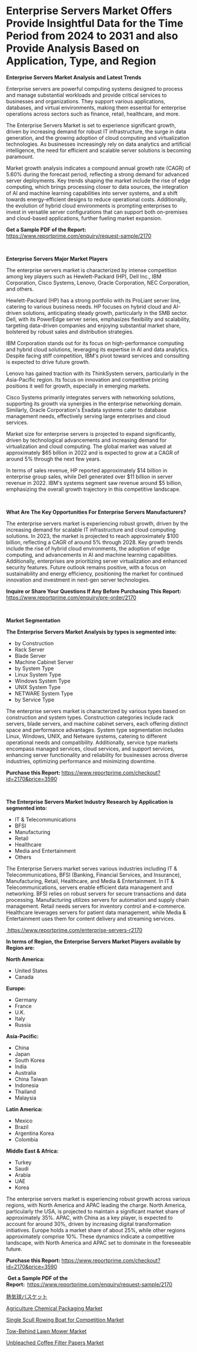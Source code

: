 <p><h1>Enterprise Servers Market Offers Provide Insightful Data for the Time Period from 2024 to 2031 and also Provide Analysis Based on Application, Type, and Region</h1></p><p><strong>Enterprise Servers Market Analysis and Latest Trends</strong></p>
<p><p>Enterprise servers are powerful computing systems designed to process and manage substantial workloads and provide critical services to businesses and organizations. They support various applications, databases, and virtual environments, making them essential for enterprise operations across sectors such as finance, retail, healthcare, and more. </p><p>The Enterprise Servers Market is set to experience significant growth, driven by increasing demand for robust IT infrastructure, the surge in data generation, and the growing adoption of cloud computing and virtualization technologies. As businesses increasingly rely on data analytics and artificial intelligence, the need for efficient and scalable server solutions is becoming paramount.</p><p>Market growth analysis indicates a compound annual growth rate (CAGR) of 5.60% during the forecast period, reflecting a strong demand for advanced server deployments. Key trends shaping the market include the rise of edge computing, which brings processing closer to data sources, the integration of AI and machine learning capabilities into server systems, and a shift towards energy-efficient designs to reduce operational costs. Additionally, the evolution of hybrid cloud environments is prompting enterprises to invest in versatile server configurations that can support both on-premises and cloud-based applications, further fueling market expansion.</p></p>
<p><strong>Get a Sample PDF of the Report:&nbsp;</strong> <a href="https://www.reportprime.com/enquiry/request-sample/2170">https://www.reportprime.com/enquiry/request-sample/2170</a></p>
<p>&nbsp;</p>
<p><strong>Enterprise Servers Major Market Players</strong></p>
<p><p>The enterprise servers market is characterized by intense competition among key players such as Hewlett-Packard (HP), Dell Inc., IBM Corporation, Cisco Systems, Lenovo, Oracle Corporation, NEC Corporation, and others. </p><p>Hewlett-Packard (HP) has a strong portfolio with its ProLiant server line, catering to various business needs. HP focuses on hybrid cloud and AI-driven solutions, anticipating steady growth, particularly in the SMB sector. Dell, with its PowerEdge server series, emphasizes flexibility and scalability, targeting data-driven companies and enjoying substantial market share, bolstered by robust sales and distribution strategies.</p><p>IBM Corporation stands out for its focus on high-performance computing and hybrid cloud solutions, leveraging its expertise in AI and data analytics. Despite facing stiff competition, IBM's pivot toward services and consulting is expected to drive future growth.</p><p>Lenovo has gained traction with its ThinkSystem servers, particularly in the Asia-Pacific region. Its focus on innovation and competitive pricing positions it well for growth, especially in emerging markets.</p><p>Cisco Systems primarily integrates servers with networking solutions, supporting its growth via synergies in the enterprise networking domain. Similarly, Oracle Corporation's Exadata systems cater to database management needs, effectively serving large enterprises and cloud services.</p><p>Market size for enterprise servers is projected to expand significantly, driven by technological advancements and increasing demand for virtualization and cloud computing. The global market was valued at approximately $65 billion in 2022 and is expected to grow at a CAGR of around 5% through the next few years.</p><p>In terms of sales revenue, HP reported approximately $14 billion in enterprise group sales, while Dell generated over $11 billion in server revenue in 2022. IBM's systems segment saw revenue around $5 billion, emphasizing the overall growth trajectory in this competitive landscape.</p></p>
<p>&nbsp;</p>
<p><strong>What Are The Key Opportunities For Enterprise Servers Manufacturers?</strong></p>
<p><p>The enterprise servers market is experiencing robust growth, driven by the increasing demand for scalable IT infrastructure and cloud computing solutions. In 2023, the market is projected to reach approximately $100 billion, reflecting a CAGR of around 5% through 2028. Key growth trends include the rise of hybrid cloud environments, the adoption of edge computing, and advancements in AI and machine learning capabilities. Additionally, enterprises are prioritizing server virtualization and enhanced security features. Future outlook remains positive, with a focus on sustainability and energy efficiency, positioning the market for continued innovation and investment in next-gen server technologies.</p></p>
<p><strong>Inquire or Share Your Questions If Any Before Purchasing This Report:</strong> <a href="https://www.reportprime.com/enquiry/pre-order/2170">https://www.reportprime.com/enquiry/pre-order/2170</a></p>
<p>&nbsp;</p>
<p><strong>Market Segmentation</strong></p>
<p><strong>The Enterprise Servers Market Analysis by types is segmented into:</strong></p>
<p><ul><li>by Construction</li><li>Rack Server</li><li>Blade Server</li><li>Machine Cabinet Server</li><li>by System Type</li><li>Linux System Type</li><li>Windows System Type</li><li>UNIX System Type</li><li>NETWARE System Type</li><li>by Service Type</li></ul></p>
<p><p>The enterprise servers market is characterized by various types based on construction and system types. Construction categories include rack servers, blade servers, and machine cabinet servers, each offering distinct space and performance advantages. System type segmentation includes Linux, Windows, UNIX, and Netware systems, catering to different operational needs and compatibility. Additionally, service type markets encompass managed services, cloud services, and support services, enhancing server functionality and reliability for businesses across diverse industries, optimizing performance and minimizing downtime.</p></p>
<p><strong>Purchase this Report:&nbsp;</strong><a href="https://www.reportprime.com/checkout?id=2170&price=3590">https://www.reportprime.com/checkout?id=2170&price=3590</a></p>
<p>&nbsp;</p>
<p><strong>The Enterprise Servers Market Industry Research by Application is segmented into:</strong></p>
<p><ul><li>IT & Telecommunications</li><li>BFSI</li><li>Manufacturing</li><li>Retail</li><li>Healthcare</li><li>Media and Entertainment</li><li>Others</li></ul></p>
<p><p>The Enterprise Servers market serves various industries including IT & Telecommunications, BFSI (Banking, Financial Services, and Insurance), Manufacturing, Retail, Healthcare, and Media & Entertainment. In IT & Telecommunications, servers enable efficient data management and networking. BFSI relies on robust servers for secure transactions and data processing. Manufacturing utilizes servers for automation and supply chain management. Retail needs servers for inventory control and e-commerce. Healthcare leverages servers for patient data management, while Media & Entertainment uses them for content delivery and streaming services.</p></p>
<p><a href="https://www.reportprime.com/enterprise-servers-r2170">&nbsp;https://www.reportprime.com/enterprise-servers-r2170</a></p>
<p><strong>In terms of Region, the Enterprise Servers Market Players available by Region are:</strong></p>
<p>
    <p> <strong> North America: </strong>
        <ul>
            <li>United States</li>
            <li>Canada</li>
        </ul>
        </p> 
    <p> <strong> Europe: </strong>
        <ul>
            <li>Germany</li>
            <li>France</li>
            <li>U.K.</li>
            <li>Italy</li>
            <li>Russia</li>
        </ul>
        </p> 
    <p> <strong> Asia-Pacific: </strong>
        <ul>
            <li>China</li>
            <li>Japan</li>
            <li>South Korea</li>
            <li>India</li>
            <li>Australia</li>
            <li>China Taiwan</li>
            <li>Indonesia</li>
            <li>Thailand</li>
            <li>Malaysia</li>
        </ul>
        </p> 
    <p> <strong> Latin America: </strong>
        <ul>
            <li>Mexico</li>
            <li>Brazil</li>
            <li>Argentina Korea</li>
            <li>Colombia</li>
        </ul>
        </p> 
    <p> <strong> Middle East & Africa: </strong>
        <ul>
            <li>Turkey</li>
            <li>Saudi</li>
            <li>Arabia</li>
            <li>UAE</li>
            <li>Korea</li>
        </ul>
    </p>
    </p>
<p><p>The enterprise servers market is experiencing robust growth across various regions, with North America and APAC leading the charge. North America, particularly the USA, is projected to maintain a significant market share of approximately 35%. APAC, with China as a key player, is expected to account for around 30%, driven by increasing digital transformation initiatives. Europe holds a market share of about 25%, while other regions approximately comprise 10%. These dynamics indicate a competitive landscape, with North America and APAC set to dominate in the foreseeable future.</p></p>
<p><strong>Purchase this Report: </strong><a href="https://www.reportprime.com/checkout?id=2170&price=3590">https://www.reportprime.com/checkout?id=2170&price=3590</a></p>
<p>&nbsp;<strong>Get a Sample PDF of the Report:&nbsp;&nbsp;</strong><a href="https://www.reportprime.com/enquiry/request-sample/2170">https://www.reportprime.com/enquiry/request-sample/2170</a></p>
<p><strong></strong></p>
<p><p><a href="https://medium.com/@alyle7648/%E7%86%B1%E6%B0%97%E7%90%83%E3%83%90%E3%82%B9%E3%82%B1%E3%83%83%E3%83%88%E5%B8%82%E5%A0%B4%E3%81%AE%E8%A6%8B%E9%80%9A%E3%81%97%E3%81%A8%E5%B8%82%E5%A0%B4%E3%82%B7%E3%82%A7%E3%82%A2%E5%88%86%E6%9E%90-%E6%88%90%E9%95%B7%E3%83%88%E3%83%AC%E3%83%B3%E3%83%89%E3%81%A8%E5%B8%82%E5%A0%B4%E4%BA%88%E6%B8%AC-2024%E5%B9%B4-2031%E5%B9%B4-1b9d7ba114ee">熱気球バスケット</a></p><p><a href="https://issuu.com/reportprime-2/docs/agriculture-chemical-packaging-mark_09ae72d637858a">Agriculture Chemical Packaging Market</a></p><p><a href="https://issuu.com/reportprime-2/docs/single-scull-rowing-boat-for-compet_8a0697df871b7c">Single Scull Rowing Boat for Competition Market</a></p><p><a href="https://medium.com/@denisolden565/emerging-trends-in-tow-behind-lawn-mower-market-global-outlook-and-future-prospects-from-2024-2031-323c7d18c727">Tow-Behind Lawn Mower Market</a></p><p><a href="https://www.linkedin.com/pulse/unbleached-coffee-filter-papers-market-size-growth-trends-48cke?trackingId=UqEBGs64R%2Fau0xp77jI88Q%3D%3D">Unbleached Coffee Filter Papers Market</a></p></p>